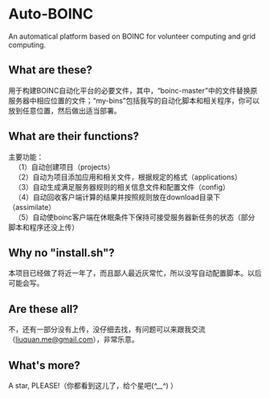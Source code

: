 # Auto-BOINC
An automatical platform based on BOINC for volunteer computing and grid computing.



## What are these?
用于构建BOINC自动化平台的必要文件，其中，“boinc-master”中的文件替换原服务器中相应位置的文件；“my-bins”包括我写的自动化脚本和相关程序，你可以放到任意位置，然后做出适当部署。


## What are their functions?
主要功能：<br />
    （1）自动创建项目（projects）<br />
    （2）自动为项目添加应用和相关文件，根据规定的格式（applications）<br />
    （3）自动生成满足服务器规则的相关信息文件和配置文件（config）<br />
    （4）自动回收客户端计算的结果并按照规则放在download目录下（assimilate）<br />
    （5）自动使boinc客户端在休眠条件下保持可接受服务器新任务的状态（部分脚本和程序还没上传）<br />


## Why no "install.sh"?
本项目已经做了将近一年了，而且鄙人最近灰常忙，所以没写自动配置脚本。以后可能会写。


## Are these all?
不，还有一部分没有上传，没仔细去找，有问题可以来跟我交流（liuquan.me@gmail.com），非常乐意。
    

## What's more?
A star, PLEASE!（你都看到这儿了，给个星吧(*^__^*) ）
  
